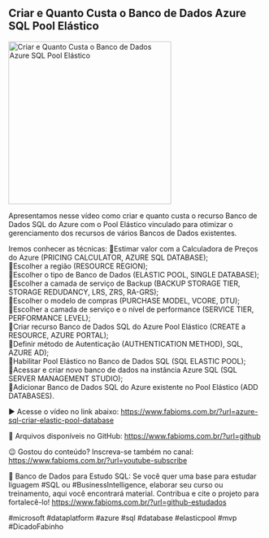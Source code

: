 ## Criar e Quanto Custa o Banco de Dados Azure SQL Pool Elástico

<img src="https://fabioms.com.br//uploads/youtube/9tNaJRm99Bk.png" alt="Criar e Quanto Custa o Banco de Dados Azure SQL Pool Elástico" title="Azure SQL" width="320"/>

Apresentamos nesse vídeo como criar e quanto custa o recurso Banco de Dados SQL do Azure com o Pool Elástico vinculado para otimizar o gerenciamento dos recursos de vários Bancos de Dados existentes.

Iremos conhecer as técnicas:
🔹Estimar valor com a Calculadora de Preços do Azure (PRICING CALCULATOR, AZURE SQL DATABASE);  
🔹Escolher a região (RESOURCE REGION);   
🔹Escolher o tipo de Banco de Dados (ELASTIC POOL, SINGLE DATABASE); 
🔹Escolher a camada de serviço de Backup (BACKUP STORAGE TIER, STORAGE REDUDANCY, LRS, ZRS, RA-GRS);  
🔹Escolher o modelo de compras (PURCHASE MODEL, VCORE, DTU);  
🔹Escolher a camada de serviço e o nível de performance (SERVICE TIER, PERFORMANCE LEVEL);  
🔹Criar recurso Banco de Dados SQL do Azure Pool Elástico (CREATE a RESOURCE, AZURE PORTAL);  
🔹Definir método de Autenticação (AUTHENTICATION METHOD), SQL, AZURE AD);  
🔹Habilitar Pool Elástico no Banco de Dados SQL (SQL ELASTIC POOL);  
🔹Acessar e criar novo banco de dados na instância Azure SQL (SQL SERVER MANAGEMENT STUDIO);  
🔹Adicionar Banco de Dados SQL do Azure existente no Pool Elástico (ADD DATABASES).

▶️ Acesse o vídeo no link abaixo:
https://www.fabioms.com.br/?url=azure-sql-criar-elastic-pool-database

📁 Arquivos disponíveis no GitHub:
https://www.fabioms.com.br/?url=github

😉 Gostou do conteúdo? Inscreva-se também no canal:
https://www.fabioms.com.br/?url=youtube-subscribe

🎁 Banco de Dados para Estudo SQL:
Se você quer uma base para estudar liguagem #SQL ou #BusinessIntelligence, elaborar seu curso ou treinamento, aqui você encontrará material. 
Contribua e cite o projeto para fortalecê-lo!
https://www.fabioms.com.br/?url=github-estudados

#microsoft #dataplatform #azure #sql #database #elasticpool #mvp #DicadoFabinho  